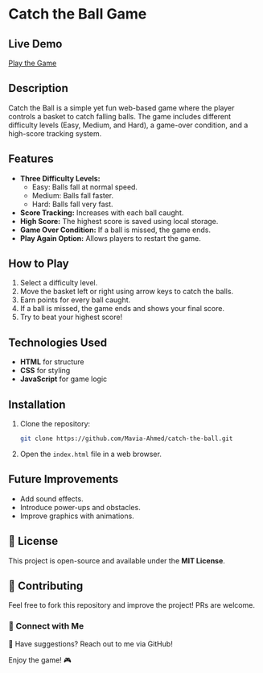 # Catch the Ball Game

## Live Demo
[Play the Game](https://dulcet-wisp-82663d.netlify.app/)

## Description
Catch the Ball is a simple yet fun web-based game where the player controls a basket to catch falling balls. The game includes different difficulty levels (Easy, Medium, and Hard), a game-over condition, and a high-score tracking system.

## Features
- **Three Difficulty Levels:**
  - Easy: Balls fall at normal speed.
  - Medium: Balls fall faster.
  - Hard: Balls fall very fast.
- **Score Tracking:** Increases with each ball caught.
- **High Score:** The highest score is saved using local storage.
- **Game Over Condition:** If a ball is missed, the game ends.
- **Play Again Option:** Allows players to restart the game.

## How to Play
1. Select a difficulty level.
2. Move the basket left or right using arrow keys to catch the balls.
3. Earn points for every ball caught.
4. If a ball is missed, the game ends and shows your final score.
5. Try to beat your highest score!

## Technologies Used
- **HTML** for structure
- **CSS** for styling
- **JavaScript** for game logic

## Installation
1. Clone the repository:
   ```sh
   git clone https://github.com/Mavia-Ahmed/catch-the-ball.git
   ```
2. Open the `index.html` file in a web browser.

## Future Improvements
- Add sound effects.
- Introduce power-ups and obstacles.
- Improve graphics with animations.

## 📜 License
This project is open-source and available under the **MIT License**.

## 🙌 Contributing
Feel free to fork this repository and improve the project! PRs are welcome.

### 🔗 Connect with Me
💬 Have suggestions? Reach out to me via GitHub!

Enjoy the game! 🎮
